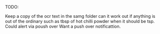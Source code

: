 TODO: 

Keep a copy of the ocr text in the samg folder
can it work out if anything is out of the ordinary such as tbsp of hot chilli powder when it should be tsp.  Could alert via poush over
Want a push over notificattion.
